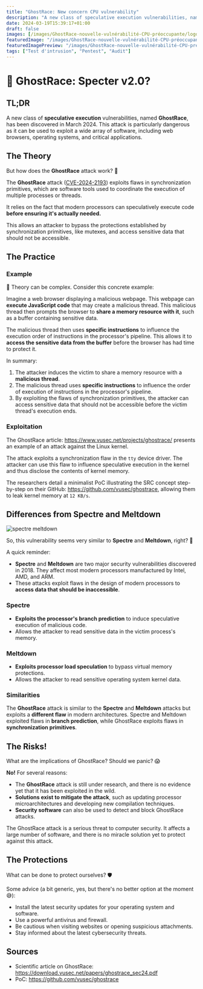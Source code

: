```yaml
---
title: "GhostRace: New concern CPU vulnerability"
description: "A new class of speculative execution vulnerabilities, named GhostRace, has been discovered in March 2024. This attack is particularly dangerous as it can be used to exploit a wide array of software, including web browsers, operating systems, and critical applications."
date: 2024-03-19T15:39:17+01:00
draft: false
images: [/images/GhostRace-nouvelle-vulnérabilité-CPU-préoccupante/logo.en.png]
featuredImage: "/images/GhostRace-nouvelle-vulnérabilité-CPU-préoccupante/logo.en.png"
featuredImagePreview: "/images/GhostRace-nouvelle-vulnérabilité-CPU-préoccupante/logo.en.png"
tags: ["Test d'intrusion", "Pentest", "Audit"]
---
```


# 👻 GhostRace: Specter v2.0?

## TL;DR

A new class of **speculative execution** vulnerabilities, named **GhostRace**, has been discovered in March 2024. This attack is particularly dangerous as it can be used to exploit a wide array of software, including web browsers, operating systems, and critical applications.

## The Theory

But how does the **GhostRace** attack work? 🤔

The **GhostRace** attack ([CVE-2024-2193](https://www.cve.org/CVERecord?id=CVE-2024-2193)) exploits flaws in synchronization primitives, which are software tools used to coordinate the execution of multiple processes or threads.

It relies on the fact that modern processors can speculatively execute code **before ensuring it's actually needed.**

This allows an attacker to bypass the protections established by synchronization primitives, like mutexes, and access sensitive data that should not be accessible.

## The Practice

### Example

🤔 Theory can be complex. Consider this concrete example:

Imagine a web browser displaying a malicious webpage. This webpage can **execute JavaScript code** that may create a malicious thread. This malicious thread then prompts the browser to **share a memory resource with it**, such as a buffer containing sensitive data.

The malicious thread then uses **specific instructions** to influence the execution order of instructions in the processor's pipeline. This allows it to **access the sensitive data from the buffer** before the browser has had time to protect it.

In summary:

1. The attacker induces the victim to share a memory resource with a **malicious thread**.
2. The malicious thread uses **specific instructions** to influence the order of execution of instructions in the processor's pipeline.
3. By exploiting the flaws of synchronization primitives, the attacker can access sensitive data that should not be accessible before the victim thread's execution ends.

### Exploitation

The GhostRace article: https://www.vusec.net/projects/ghostrace/ presents an example of an attack against the Linux kernel.

The attack exploits a synchronization flaw in the `tty` device driver. The attacker can use this flaw to influence speculative execution in the kernel and thus disclose the contents of kernel memory.

The researchers detail a minimalist PoC illustrating the SRC concept step-by-step on their GitHub: https://github.com/vusec/ghostrace, allowing them to leak kernel memory at `12 KB/s`.

## Differences from Spectre and Meltdown

![spectre meltdown](/images/GhostRace-nouvelle-vulnérabilité-CPU-préoccupante/Meltdown-spectre.jpg)

So, this vulnerability seems very similar to **Spectre** and **Meltdown**, right? 🤔

A quick reminder:

- **Spectre** and **Meltdown** are two major security vulnerabilities discovered in 2018. They affect most modern processors manufactured by Intel, AMD, and ARM.
- These attacks exploit flaws in the design of modern processors to **access data that should be inaccessible**.

### Spectre

- **Exploits the processor's branch prediction** to induce speculative execution of malicious code.
- Allows the attacker to read sensitive data in the victim process's memory.

### Meltdown

- **Exploits processor load speculation** to bypass virtual memory protections.
- Allows the attacker to read sensitive operating system kernel data.

### Similarities

The **GhostRace** attack is similar to the **Spectre** and **Meltdown** attacks but exploits a **different flaw** in modern architectures. Spectre and Meltdown exploited flaws in **branch prediction**, while GhostRace exploits flaws in **synchronization primitives**.

## The Risks!

What are the implications of GhostRace? Should we panic? 😱

**No!** For several reasons:

- The **GhostRace** attack is still under research, and there is no evidence yet that it has been exploited in the wild.
- **Solutions exist to mitigate the attack**, such as updating processor microarchitectures and developing new compilation techniques.
- **Security software** can also be used to detect and block GhostRace attacks.

The GhostRace attack is a serious threat to computer security. It affects a large number of software, and there is no miracle solution yet to protect against this attack.

## The Protections

What can be done to protect ourselves? 🛡️

Some advice (a bit generic, yes, but there's no better option at the moment 😅):

- Install the latest security updates for your operating system and software.
- Use a powerful antivirus and firewall.
- Be cautious when visiting websites or opening suspicious attachments.
- Stay informed about the latest cybersecurity threats.

## Sources

- Scientific article on GhostRace: https://download.vusec.net/papers/ghostrace_sec24.pdf
- PoC: https://github.com/vusec/ghostrace
